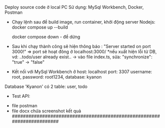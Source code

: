Deploy source code ở local PC
Sử dụng: MySql Workbench, Docker, Postman

+ Chạy lệnh sau để build image, run container, khởi động server Nodejs:
    docker compose up --build 

    docker compose down         - để dừng 

+ Sau khi chạy thành công sẽ hiện thông báo : "Server started on port 3000!" => port sẽ hoạt đông ở localhost:3000/
    *nếu xuất hiện lỗi từ DB, vd: ..todo/user already exist..
    -> vào file index.ts, sửa: "synchronize": "true" -> "false"
            
+ Kết nối với MySql Workbench ở 
    host: localhost
    port:  3307
    username: root,
    password: root1234,
    database: kyanon
    
Database 'Kyanon' có 2 table: user, todo

+ Test API: 
- file postman
- file docx chứa screenshot kết quả
#######################################################################

